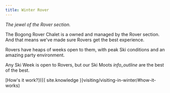 ```yaml
---
title: Winter Rover
---
```

_The jewel of the Rover section._

The Bogong Rover Chalet is a owned and managed by the Rover section. And that
means we've made sure Rovers get the best experience.

Rovers have heaps of weeks open to them, with peak Ski conditions and an amazing
party environment.

Any Ski Week is open to Rovers, but our Ski Moots <i class='material-icons'
title='Ski Week 4 and Ski Week 10.'>info_outline</i> are the best of the best.

[How's it work?]({{ site.knowledge }}visiting/visiting-in-winter/#how-it-works)

<!--\[Book now!]({{ site.booknow }})-->
